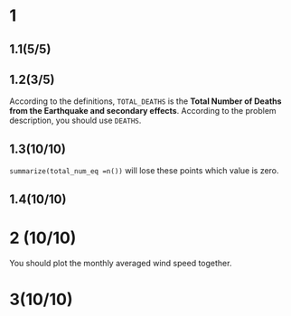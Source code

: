 # 1

## 1.1(5/5)

## 1.2(3/5)

According to the definitions, `TOTAL_DEATHS` is the **Total Number of Deaths from the Earthquake and secondary effects**. According to the problem description, you should use `DEATHS`.

## 1.3(10/10)

`summarize(total_num_eq =n())`  will lose these points which value is zero.

## 1.4(10/10)

# 2 (10/10)

You should plot the monthly averaged wind speed together.

# 3(10/10)